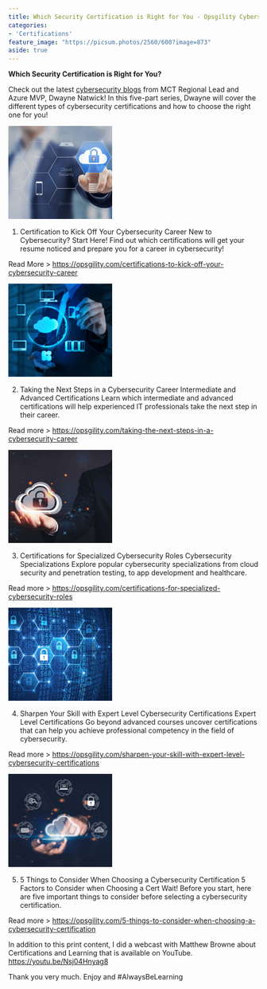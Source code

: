 ```yaml
---
title: Which Security Certification is Right for You - Opsgility Cybersecurity Certifications blog series
categories:
- 'Certifications'
feature_image: "https://picsum.photos/2560/600?image=873"
aside: true
---
```


**Which Security Certification is Right for You?**

Check out the latest [cybersecurity blogs](https://opsgility.com/resources?utm_campaign=Cybersecurity%20Campaign&utm_medium=email&_hsmi=240924496&_hsenc=p2ANqtz--jU0jDmuQ_yVlrhY4Fs8yAPyvWGwMl5G5Qdol3VqCvCDTdRMaXDdo6dJOUwebGDcjDJRUG88uiHfgU0sv-5fkPGD9e3g&utm_content=240924496&utm_source=hs_email#blogs) from MCT Regional Lead and Azure MVP, Dwayne Natwick! In this five-part series, Dwayne will cover the different types of cybersecurity certifications and how to choose the right one for you! 

![](images/../../images/blog1.png)

1. Certification to Kick Off Your Cybersecurity Career
New to Cybersecurity? Start Here!
Find out which certifications will get your resume noticed and prepare you for a career in cybersecurity!

Read More > <https://opsgility.com/certifications-to-kick-off-your-cybersecurity-career>

![](images/../../images/blog2.png)

2. Taking the Next Steps in a Cybersecurity Career
Intermediate and Advanced Certifications 
Learn which intermediate and advanced certifications will help experienced IT professionals take the next step in their career.

Read more > <https://opsgility.com/taking-the-next-steps-in-a-cybersecurity-career>

![](images/../../images/blog3.png)

3. Certifications for Specialized Cybersecurity Roles
Cybersecurity Specializations
Explore popular cybersecurity specializations from cloud security and penetration testing, to app development and healthcare.

Read more > <https://opsgility.com/certifications-for-specialized-cybersecurity-roles>

![](images/../../images/blog4.png)

4. Sharpen Your Skill with Expert Level Cybersecurity Certifications
Expert Level Certifications
Go beyond advanced courses uncover certifications that can help you achieve professional competency in the field of cybersecurity. 

Read more > <https://opsgility.com/sharpen-your-skill-with-expert-level-cybersecurity-certifications>


![](images/../../images/blog5.png)

5. 5 Things to Consider When Choosing a Cybersecurity Certification
5 Factors to Consider when Choosing a Cert
Wait! Before you start, here are five important things to consider before selecting a cybersecurity certification.

Read more > <https://opsgility.com/5-things-to-consider-when-choosing-a-cybersecurity-certification>

In addition to this print content, I did a webcast with Matthew Browne about Certifications and Learning that is available on YouTube.
<https://youtu.be/Nsj04Hnyag8>

Thank you very much.  Enjoy and #AlwaysBeLearning